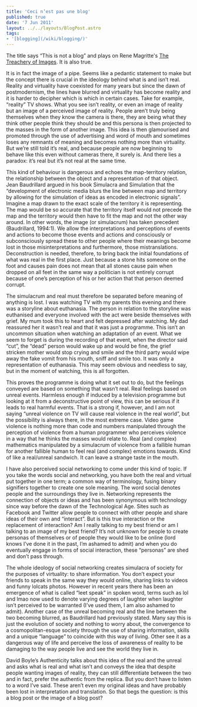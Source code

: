 ```yaml
---
title: 'Ceci n’est pas une blog'
published: true
date: '7 Jun 2011'
layout: ../../layouts/BlogPost.astro
tags:
- '[blogging](/wiki/blogging/)'
---
```


The title says “This is not a blog” and plays on Rene Magritte's [The Treachery of Images](https://en.wikipedia.org/wiki/The_Treachery_of_Images). It is also true.

It is in fact the image of a pipe. Seems like a pedantic statement to make but the concept there is crucial in the ideology behind what is and isn’t real. Reality and virtuality have coexisted for many years but since the dawn of postmodernism, the lines have blurred and virtuality has become reality and it is harder to decipher which is which in certain cases. Take for example, “reality” TV shows. What you see isn’t reality, or even an image of reality but an image of a perceived image of reality. People aren’t truly being themselves when they know the camera is there, they are being what they think other people think they should be and this persona is then projected to the masses in the form of another image. This idea is then glamourised and promoted through the use of advertising and word of mouth and sometimes loses any remnants of meaning and becomes nothing more than virtuality. But we’re still told it’s real, and because people are now beginning to behave like this even without cameras there, it surely is. And there lies a paradox: it’s real but it’s not real at the same time.

This kind of behaviour is dangerous and echoes the map-territory relation, the relationship between the object and a representation of that object. Jean Baudrillard argued in his book Simulacra and Simulation that the “development of electronic media blurs the line between map and territory by allowing for the simulation of ideas as encoded in electronic signals”. Imagine a map drawn to the exact scale of the territory it is representing. The map would be so accurate that the territory itself would not precede the map and the territory would then have to fit the map and not the other way around. In other words, the image (or simulacrum) has taken precedent (Baudrillard, 1994:1). We allow the interpretations and perceptions of events and actions to become those events and actions and consciously or subconsciously spread these to other people where their meanings become lost in those misinterpretations and furthermore, those mistranslations. Deconstruction is needed, therefore, to bring back the initial foundations of what was real in the first place. Just because a stone hits someone on the foot and causes pain does not mean that all stones cause pain when dropped on all feet in the same way a politician is not entirely corrupt because of one’s perception of his or her action that that person deemed corrupt.

The simulacrum and real must therefore be separated before meaning of anything is lost. I was watching TV with my parents this evening and there was a storyline about euthanasia. The person in relation to the storyline was euthanised and everyone involved with the act were beside themselves with grief. My mum took this to heart and felt depressed after watching. My dad reassured her it wasn’t real and that it was just a programme. This isn’t an uncommon situation when watching an adaptation of an event. What we seem to forget is during the recording of that event, when the director said “cut”, the “dead” person would wake up and would be fine, the grief stricken mother would stop crying and smile and the third party would wipe away the fake vomit from his mouth, sniff and smile too. It was only a representation of euthanasia. This may seem obvious and needless to say, but in the moment of watching, this is all forgotten.

This proves the programme is doing what it set out to do, but the feelings conveyed are based on something that wasn’t real. Real feelings based on unreal events. Harmless enough if induced by a television programme but looking at it from a deconstructive point of view, this can be serious if it leads to real harmful events. That is a strong if, however, and I am not saying “unreal violence on TV will cause real violence in the real world”, but the possibility is always there, in the most extreme case. Video game violence is nothing more than code and numbers manipulated through the perception of violence from a human programmer who perceives violence in a way that he thinks the masses would relate to. Real (and complex) mathematics manipulated by a simulacrum of violence from a fallible human for another fallible human to feel real (and complex) emotions towards. Kind of like a real/unreal sandwich. It can leave a strange taste in the mouth.

I have also perceived social networking to come under this kind of topic. If you take the words social and networking, you have both the real and virtual put together in one term; a common way of terminology, fusing binary signifiers together to create one sole meaning. The word social denotes people and the surroundings they live in. Networking represents the connection of objects or ideas and has been synonymous with technology since way before the dawn of the Technological Age. Sites such as Facebook and Twitter allow people to connect with other people and share ideas of their own and “interact”. But is this true interaction or the replacement of interaction? Am I really talking to my best friend or am I talking to an image of my best friend? It’s not unknown for people to create personas of themselves or of people they would like to be online (lord knows I’ve done it in the past, I’m ashamed to admit) and when you do eventually engage in forms of social interaction, these “personas” are shed and don’t pass through.

The whole ideology of social networking creates simulacra of society for the purposes of virtuality: to share information. You don’t expect your friends to speak in the same way they would online, sharing links to videos and funny lolcats photos. However in recent years there has been an emergence of what is called “leet speak” in spoken word, terms such as lol and lmao now used to denote varying degrees of laughter when laughter isn’t perceived to be warranted (I’ve used them, I am also ashamed to admit). Another case of the unreal becoming real and the line between the two becoming blurred, as Baudrillard had previously stated. Many say this is just the evolution of society and nothing to worry about, the convergence to a cosmopolitan-esque society through the use of sharing information, skills and a unique “language” to coincide with this way of living. Other see it as a dangerous way of life and perceive the loss of awareness of reality to be damaging to the way people live and see the world they live in.

David Boyle’s Authenticity talks about this idea of the real and the unreal and asks what is real and what isn’t and conveys the idea that despite people wanting images of reality, they can still differentiate between the two and in fact, prefer the authentic from the replica. But you don’t have to listen to a word I’ve said. These aren’t even my original ideas and have probably been lost in interpretation and translation. So that begs the question: is this a blog post or the image of a blog post?